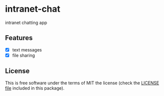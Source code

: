 # intranet-chat

intranet chatting app

## Features

- [x] text messages
- [x] file sharing

## License

This is free software under the terms of MIT the license (check the [LICENSE file](/LICENSE) included in this package).
